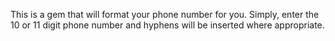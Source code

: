 This is a gem that will format your phone number for you.
Simply, enter the 10 or 11 digit phone number and hyphens will be inserted where appropriate.